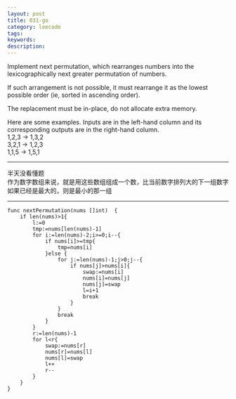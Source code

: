 ```yaml
---
layout: post
title: 031-go
category: leecode
tags: 
keywords: 
description: 
---
```


 Implement next permutation, which rearranges numbers into the lexicographically next greater permutation of numbers.

If such arrangement is not possible, it must rearrange it as the lowest possible order (ie, sorted in ascending order).

The replacement must be in-place, do not allocate extra memory.

Here are some examples. Inputs are in the left-hand column and its corresponding outputs are in the right-hand column.  
1,2,3 → 1,3,2  
3,2,1 → 1,2,3  
1,1,5 → 1,5,1  

----------

半天没看懂题  
作为数字数组来说，就是用这些数组组成一个数，比当前数字排列大的下一组数字  
如果已经是最大的，则是最小的那一组  

----------


    func nextPermutation(nums []int)  {
    	if len(nums)>1{
    		l:=0
    		tmp:=nums[len(nums)-1]
    		for i:=len(nums)-2;i>=0;i--{
    			if nums[i]>=tmp{
    				tmp=nums[i]
    			}else {
    				for j:=len(nums)-1;j>0;j--{
    					if nums[j]>nums[i]{
    						swap:=nums[i]
    						nums[i]=nums[j]
    						nums[j]=swap
    						l=i+1
    						break
    					}
    				}
    				break
    			}
    		}
    		r:=len(nums)-1
    		for l<r{
    			swap:=nums[r]
    			nums[r]=nums[l]
    			nums[l]=swap
    			l++
    			r--
    		}
    	}
    }